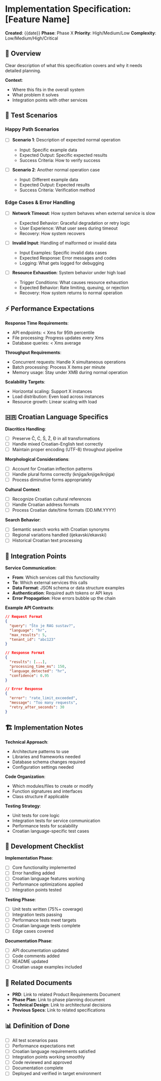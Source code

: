 # Implementation Specification: [Feature Name]

**Created**: {{date}}
**Phase**: Phase X
**Priority**: High/Medium/Low
**Complexity**: Low/Medium/High/Critical

## 📖 Overview

Clear description of what this specification covers and why it needs detailed planning.

**Context**:
- Where this fits in the overall system
- What problem it solves
- Integration points with other services

## 🧪 Test Scenarios

### Happy Path Scenarios
- [ ] **Scenario 1**: Description of expected normal operation
  - Input: Specific example data
  - Expected Output: Specific expected results
  - Success Criteria: How to verify success

- [ ] **Scenario 2**: Another normal operation case
  - Input: Different example data
  - Expected Output: Expected results
  - Success Criteria: Verification method

### Edge Cases & Error Handling
- [ ] **Network Timeout**: How system behaves when external service is slow
  - Expected Behavior: Graceful degradation or retry logic
  - User Experience: What user sees during timeout
  - Recovery: How system recovers

- [ ] **Invalid Input**: Handling of malformed or invalid data
  - Input Examples: Specific invalid data cases
  - Expected Response: Error messages and codes
  - Logging: What gets logged for debugging

- [ ] **Resource Exhaustion**: System behavior under high load
  - Trigger Conditions: What causes resource exhaustion
  - Expected Behavior: Rate limiting, queuing, or rejection
  - Recovery: How system returns to normal operation

## ⚡ Performance Expectations

**Response Time Requirements**:
- API endpoints: < Xms for 95th percentile
- File processing: Progress updates every Xms
- Database queries: < Xms average

**Throughput Requirements**:
- Concurrent requests: Handle X simultaneous operations
- Batch processing: Process X items per minute
- Memory usage: Stay under XMB during normal operation

**Scalability Targets**:
- Horizontal scaling: Support X instances
- Load distribution: Even load across instances
- Resource growth: Linear scaling with load

## 🇭🇷 Croatian Language Specifics

**Diacritics Handling**:
- [ ] Preserve Č, Ć, Š, Ž, Đ in all transformations
- [ ] Handle mixed Croatian-English text correctly
- [ ] Maintain proper encoding (UTF-8) throughout pipeline

**Morphological Considerations**:
- [ ] Account for Croatian inflection patterns
- [ ] Handle plural forms correctly (knjiga/knjige/knjiga)
- [ ] Process diminutive forms appropriately

**Cultural Context**:
- [ ] Recognize Croatian cultural references
- [ ] Handle Croatian address formats
- [ ] Process Croatian date/time formats (DD.MM.YYYY)

**Search Behavior**:
- [ ] Semantic search works with Croatian synonyms
- [ ] Regional variations handled (ijekavski/ekavski)
- [ ] Historical Croatian text processing

## 🔌 Integration Points

**Service Communication**:
- **From**: Which services call this functionality
- **To**: Which external services this calls
- **Data Format**: JSON schema or data structure examples
- **Authentication**: Required auth tokens or API keys
- **Error Propagation**: How errors bubble up the chain

**Example API Contracts**:
```json
// Request Format
{
  "query": "Što je RAG sustav?",
  "language": "hr",
  "max_results": 5,
  "tenant_id": "abc123"
}

// Response Format
{
  "results": [...],
  "processing_time_ms": 150,
  "language_detected": "hr",
  "confidence": 0.95
}

// Error Response
{
  "error": "rate_limit_exceeded",
  "message": "Too many requests",
  "retry_after_seconds": 30
}
```

## 🏗️ Implementation Notes

**Technical Approach**:
- Architecture patterns to use
- Libraries and frameworks needed
- Database schema changes required
- Configuration settings needed

**Code Organization**:
- Which modules/files to create or modify
- Function signatures and interfaces
- Class structure if applicable

**Testing Strategy**:
- Unit tests for core logic
- Integration tests for service communication
- Performance tests for scalability
- Croatian language-specific test cases

## 📝 Development Checklist

**Implementation Phase**:
- [ ] Core functionality implemented
- [ ] Error handling added
- [ ] Croatian language features working
- [ ] Performance optimizations applied
- [ ] Integration points tested

**Testing Phase**:
- [ ] Unit tests written (75%+ coverage)
- [ ] Integration tests passing
- [ ] Performance tests meet targets
- [ ] Croatian language tests complete
- [ ] Edge cases covered

**Documentation Phase**:
- [ ] API documentation updated
- [ ] Code comments added
- [ ] README updated
- [ ] Croatian usage examples included

## 🔗 Related Documents

- **PRD**: Link to related Product Requirements Document
- **Phase Plan**: Link to phase planning document
- **Technical Design**: Link to architectural decisions
- **Previous Specs**: Link to related specifications

## 📊 Definition of Done

- [ ] All test scenarios pass
- [ ] Performance expectations met
- [ ] Croatian language requirements satisfied
- [ ] Integration points working smoothly
- [ ] Code reviewed and approved
- [ ] Documentation complete
- [ ] Deployed and verified in target environment
